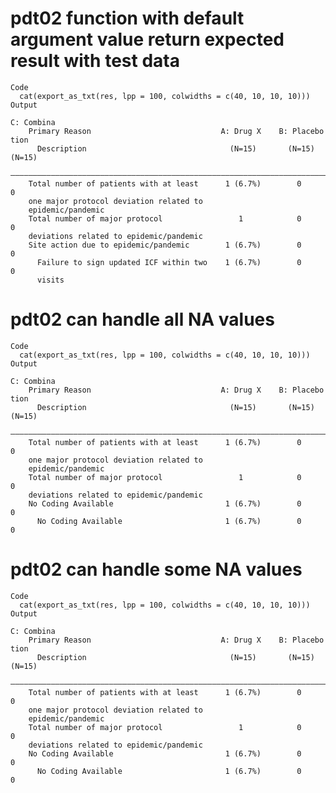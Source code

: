 # pdt02 function with default argument value return expected result with test data

    Code
      cat(export_as_txt(res, lpp = 100, colwidths = c(40, 10, 10, 10)))
    Output
                                                                             C: Combina
        Primary Reason                             A: Drug X    B: Placebo      tion   
          Description                                (N=15)       (N=15)       (N=15)  
        ———————————————————————————————————————————————————————————————————————————————
        Total number of patients with at least      1 (6.7%)        0            0     
        one major protocol deviation related to                                        
        epidemic/pandemic                                                              
        Total number of major protocol                 1            0            0     
        deviations related to epidemic/pandemic                                        
        Site action due to epidemic/pandemic        1 (6.7%)        0            0     
          Failure to sign updated ICF within two    1 (6.7%)        0            0     
          visits                                                                       

# pdt02 can handle all NA values

    Code
      cat(export_as_txt(res, lpp = 100, colwidths = c(40, 10, 10, 10)))
    Output
                                                                             C: Combina
        Primary Reason                             A: Drug X    B: Placebo      tion   
          Description                                (N=15)       (N=15)       (N=15)  
        ———————————————————————————————————————————————————————————————————————————————
        Total number of patients with at least      1 (6.7%)        0            0     
        one major protocol deviation related to                                        
        epidemic/pandemic                                                              
        Total number of major protocol                 1            0            0     
        deviations related to epidemic/pandemic                                        
        No Coding Available                         1 (6.7%)        0            0     
          No Coding Available                       1 (6.7%)        0            0     

# pdt02 can handle some NA values

    Code
      cat(export_as_txt(res, lpp = 100, colwidths = c(40, 10, 10, 10)))
    Output
                                                                             C: Combina
        Primary Reason                             A: Drug X    B: Placebo      tion   
          Description                                (N=15)       (N=15)       (N=15)  
        ———————————————————————————————————————————————————————————————————————————————
        Total number of patients with at least      1 (6.7%)        0            0     
        one major protocol deviation related to                                        
        epidemic/pandemic                                                              
        Total number of major protocol                 1            0            0     
        deviations related to epidemic/pandemic                                        
        No Coding Available                         1 (6.7%)        0            0     
          No Coding Available                       1 (6.7%)        0            0     

